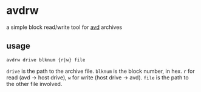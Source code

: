 # avdrw

a simple block read/write tool for [avd](https://github.com/ambyshframber/avd) archives

## usage

`avdrw drive blknum {r|w} file`

`drive` is the path to the archive file. `blknum` is the block number, in hex. `r` for read (avd -> host drive), `w` for write (host drive -> avd). `file` is the path to the other file involved.
